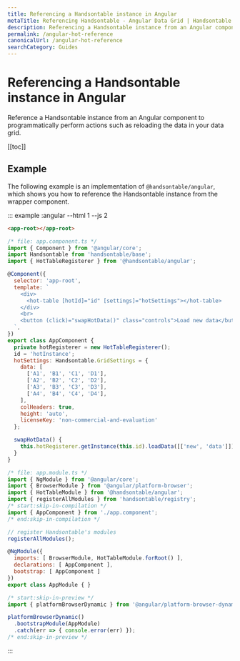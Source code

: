 ```yaml
---
title: Referencing a Handsontable instance in Angular
metaTitle: Referencing Handsontable - Angular Data Grid | Handsontable
description: Referencing a Handsontable instance from an Angular component to programmatically perform actions such as reloading the data in your data grid.
permalink: /angular-hot-reference
canonicalUrl: /angular-hot-reference
searchCategory: Guides
---
```


# Referencing a Handsontable instance in Angular

Reference a Handsontable instance from an Angular component to programmatically perform actions such as reloading the data in your data grid.

[[toc]]

## Example

The following example is an implementation of `@handsontable/angular`, which shows you how to reference the Handsontable instance from the wrapper component.

::: example :angular --html 1 --js 2
```html
<app-root></app-root>
```
```js
/* file: app.component.ts */
import { Component } from '@angular/core';
import Handsontable from 'handsontable/base';
import { HotTableRegisterer } from '@handsontable/angular';

@Component({
  selector: 'app-root',
  template: `
    <div>
      <hot-table [hotId]="id" [settings]="hotSettings"></hot-table>
    </div>
    <br>
    <button (click)="swapHotData()" class="controls">Load new data</button>
  `,
})
export class AppComponent {
  private hotRegisterer = new HotTableRegisterer();
  id = 'hotInstance';
  hotSettings: Handsontable.GridSettings = {
    data: [
      ['A1', 'B1', 'C1', 'D1'],
      ['A2', 'B2', 'C2', 'D2'],
      ['A3', 'B3', 'C3', 'D3'],
      ['A4', 'B4', 'C4', 'D4'],
    ],
    colHeaders: true,
    height: 'auto',
    licenseKey: 'non-commercial-and-evaluation'
  };

  swapHotData() {
    this.hotRegisterer.getInstance(this.id).loadData([['new', 'data']]);
  }
}

/* file: app.module.ts */
import { NgModule } from '@angular/core';
import { BrowserModule } from '@angular/platform-browser';
import { HotTableModule } from '@handsontable/angular';
import { registerAllModules } from 'handsontable/registry';
/* start:skip-in-compilation */
import { AppComponent } from './app.component';
/* end:skip-in-compilation */

// register Handsontable's modules
registerAllModules();

@NgModule({
  imports: [ BrowserModule, HotTableModule.forRoot() ],
  declarations: [ AppComponent ],
  bootstrap: [ AppComponent ]
})
export class AppModule { }

/* start:skip-in-preview */
import { platformBrowserDynamic } from '@angular/platform-browser-dynamic';

platformBrowserDynamic()
  .bootstrapModule(AppModule)
  .catch(err => { console.error(err) });
/* end:skip-in-preview */
```
:::
